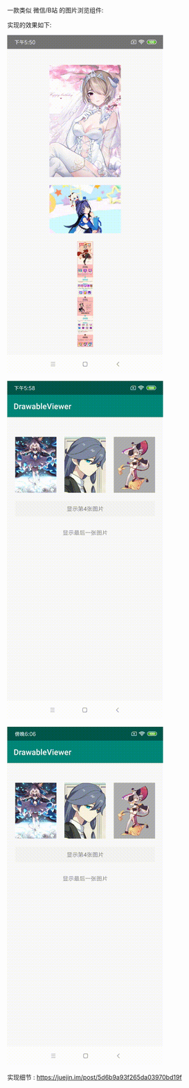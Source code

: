 
一款类似 微信/B站 的图片浏览组件:

实现的效果如下:

![gif1](pic/gif1.gif)

![gif1](pic/gif2.gif)

![gif1](pic/gif3.gif)


实现细节 : https://juejin.im/post/5d6b9a93f265da03970bd19f















